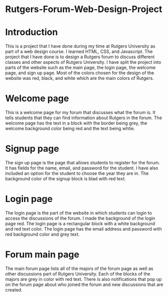 # Rutgers-Forum-Web-Design-Project

# Introduction

This is a project that I have done during my time at Rutgers University as part of a web design course. I learned HTML, CSS, and Javascript. The project that I have done is to design a Rutgers forum to discuss 
different classes and other aspects of Rutgers University. I have split the project into parts of the website such as the main page, the login page, the welcome page, and sign up page. Most of the colors chosen for the 
design of the website was red, black, and white which are the main colors of Rutgers.

# Welcome page

This is a welcome page for my forum that discusses what the forum is. It tells students that they can find information about Rutgers in the forum. The welcome page has the text in a block with the border being 
grey, the welcome background color being red and the text being whtie.

# Signup page 

The sign up page is the page that allows students to register for the forum. It has fields for the name, email, and password for the student. I have also included an option for the student to choose the year they
are in. The background color of the signup block is blad with red text. 

# Login page 

The login page is the part of the website in which students can login to access the discussions of the forum. I made the background of the login page red. The login page is a rectangular block with a white background
and red text color. The login page has the email address and password with red background color and grey text. 

# Forum main page

The main forum page lists all of the majors of the forum page as well as other discussions part of Rutgers University. Each of the blocks of the majors are grey in color with red text. There is also notifications 
that pop up on the forum page about who joined the forum and new discussions that are created.
